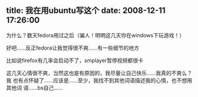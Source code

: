 title: 我在用ubuntu写这个
date: 2008-12-11 17:26:00
---

为什么？数天fedora用过之后（骗人！明明这几天你在windows下玩游戏！）

好吧……反正fedora让我觉得很不爽……有一些细节的地方

比如说firefox有几率会启动不了，smplayer暂停视频都很卡

这几天心情很不爽，当然这也是有原因的，我尽量让自己快乐……我真的不爽么？我
也有点怀疑了……应该是……至少，我找不到其他词语描述我的心情，也不想用其他词
语……bs自己……